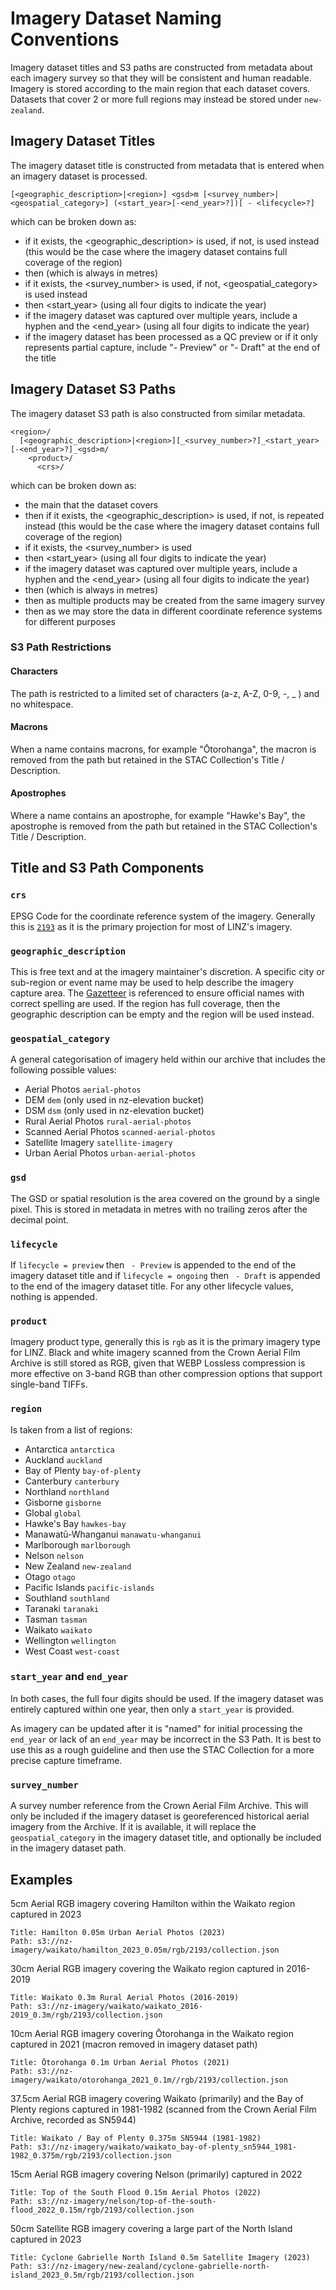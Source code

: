 # Imagery Dataset Naming Conventions

Imagery dataset titles and S3 paths are constructed from metadata about each imagery survey so that they will be consistent and human readable. Imagery is stored according to the main region that each dataset covers. Datasets that cover 2 or more full regions may instead be stored under `new-zealand`.

## Imagery Dataset Titles

The imagery dataset title is constructed from metadata that is entered when an imagery dataset is processed.

```
[<geographic_description>|<region>] <gsd>m [<survey_number>|<geospatial_category>] (<start_year>[-<end_year>?])[ - <lifecycle>?]
```

which can be broken down as:

- if it exists, the <geographic_description> is used, if not, <region> is used instead (this would be the case where the imagery dataset contains full coverage of the region)
- then <gsd> (which is always in metres)
- if it exists, the <survey_number> is used, if not, <geospatial_category> is used instead
- then <start_year> (using all four digits to indicate the year)
- if the imagery dataset was captured over multiple years, include a hyphen and the <end_year> (using all four digits to indicate the year)
- if the imagery dataset has been processed as a QC preview or if it only represents partial capture, include "- Preview" or "- Draft" at the end of the title

## Imagery Dataset S3 Paths

The imagery dataset S3 path is also constructed from similar metadata.

```
<region>/
  [<geographic_description>|<region>][_<survey_number>?]_<start_year>[-<end_year>?]_<gsd>m/
    <product>/
      <crs>/
```

which can be broken down as:

- the main <region> that the dataset covers
- then if it exists, the <geographic_description> is used, if not, <region> is repeated instead (this would be the case where the imagery dataset contains full coverage of the region)
- if it exists, the <survey_number> is used
- then <start_year> (using all four digits to indicate the year)
- if the imagery dataset was captured over multiple years, include a hyphen and the <end_year> (using all four digits to indicate the year)
- then <gsd> (which is always in metres)
- then <product> as multiple products may be created from the same imagery survey
- then <crs> as we may store the data in different coordinate reference systems for different purposes

### S3 Path Restrictions

#### Characters

The path is restricted to a limited set of characters (a-z, A-Z, 0-9, -, \_ ) and no whitespace.

#### Macrons

When a name contains macrons, for example "Ōtorohanga", the macron is removed from the path but retained in the STAC Collection's Title / Description.

#### Apostrophes

Where a name contains an apostrophe, for example "Hawke's Bay", the apostrophe is removed from the path but retained in the STAC Collection's Title / Description.

## Title and S3 Path Components

### `crs`

EPSG Code for the coordinate reference system of the imagery. Generally this is [`2193`](https://epsg.io/2193) as it is the primary projection for most of LINZ's imagery.

### `geographic_description`

This is free text and at the imagery maintainer's discretion. A specific city or sub-region or event name may be used to help describe the imagery capture area. The [Gazetteer](https://gazetteer.linz.govt.nz/) is referenced to ensure official names with correct spelling are used. If the region has full coverage, then the geographic description can be empty and the region will be used instead.

### `geospatial_category`

A general categorisation of imagery held within our archive that includes the following possible values:

- Aerial Photos `aerial-photos`
- DEM `dem` (only used in nz-elevation bucket)
- DSM `dsm` (only used in nz-elevation bucket)
- Rural Aerial Photos `rural-aerial-photos`
- Scanned Aerial Photos `scanned-aerial-photos`
- Satellite Imagery `satellite-imagery`
- Urban Aerial Photos `urban-aerial-photos`

### `gsd`

The GSD or spatial resolution is the area covered on the ground by a single pixel. This is stored in metadata in metres with no trailing zeros after the decimal point.

### `lifecycle`

If `lifecycle = preview` then ` - Preview` is appended to the end of the imagery dataset title and if `lifecycle = ongoing` then ` - Draft` is appended to the end of the imagery dataset title. For any other lifecycle values, nothing is appended.

### `product`

Imagery product type, generally this is `rgb` as it is the primary imagery type for LINZ. Black and white imagery scanned from the Crown Aerial Film Archive is still stored as RGB, given that WEBP Lossless compression is more effective on 3-band RGB than other compression options that support single-band TIFFs.

### `region`

Is taken from a list of regions:

- Antarctica `antarctica`
- Auckland `auckland`
- Bay of Plenty `bay-of-plenty`
- Canterbury `canterbury`
- Northland `northland`
- Gisborne `gisborne`
- Global `global`
- Hawke's Bay `hawkes-bay`
- Manawatū-Whanganui `manawatu-whanganui`
- Marlborough `marlborough`
- Nelson `nelson`
- New Zealand `new-zealand`
- Otago `otago`
- Pacific Islands `pacific-islands`
- Southland `southland`
- Taranaki `taranaki`
- Tasman `tasman`
- Waikato `waikato`
- Wellington `wellington`
- West Coast `west-coast`

### `start_year` and `end_year`

In both cases, the full four digits should be used. If the imagery dataset was entirely captured within one year, then only a `start_year` is provided.

As imagery can be updated after it is "named" for initial processing the `end_year` or lack of an `end_year` may be incorrect in the S3 Path. It is best to use this as a rough guideline and then use the STAC Collection for a more precise capture timeframe.

### `survey_number`

A survey number reference from the Crown Aerial Film Archive. This will only be included if the imagery dataset is georeferenced historical aerial imagery from the Archive. If it is available, it will replace the `geospatial_category` in the imagery dataset title, and optionally be included in the imagery dataset path.

## Examples

5cm Aerial RGB imagery covering Hamilton within the Waikato region captured in 2023

```
Title: Hamilton 0.05m Urban Aerial Photos (2023)
Path: s3://nz-imagery/waikato/hamilton_2023_0.05m/rgb/2193/collection.json
```

30cm Aerial RGB imagery covering the Waikato region captured in 2016-2019

```
Title: Waikato 0.3m Rural Aerial Photos (2016-2019)
Path: s3://nz-imagery/waikato/waikato_2016-2019_0.3m/rgb/2193/collection.json
```

10cm Aerial RGB imagery covering Ōtorohanga in the Waikato region captured in 2021 (macron removed in imagery dataset path)

```
Title: Ōtorohanga 0.1m Urban Aerial Photos (2021)
Path: s3://nz-imagery/waikato/otorohanga_2021_0.1m//rgb/2193/collection.json
```

37.5cm Aerial RGB imagery covering Waikato (primarily) and the Bay of Plenty regions captured in 1981-1982 (scanned from the Crown Aerial Film Archive, recorded as SN5944)

```
Title: Waikato / Bay of Plenty 0.375m SN5944 (1981-1982)
Path: s3://nz-imagery/waikato/waikato_bay-of-plenty_sn5944_1981-1982_0.375m/rgb/2193/collection.json
```

15cm Aerial RGB imagery covering Nelson (primarily) captured in 2022 

```
Title: Top of the South Flood 0.15m Aerial Photos (2022)
Path: s3://nz-imagery/nelson/top-of-the-south-flood_2022_0.15m/rgb/2193/collection.json
```

50cm Satellite RGB imagery covering a large part of the North Island captured in 2023

```
Title: Cyclone Gabrielle North Island 0.5m Satellite Imagery (2023)
Path: s3://nz-imagery/new-zealand/cyclone-gabrielle-north-island_2023_0.5m/rgb/2193/collection.json
```
